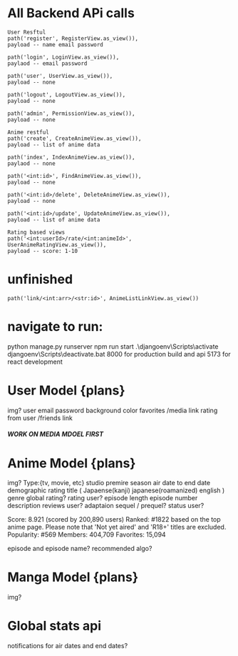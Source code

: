 # All Backend APi calls
    User Resftul
    path('register', RegisterView.as_view()),
    payload -- name email password

    path('login', LoginView.as_view()),
    paylaod -- email password

    path('user', UserView.as_view()),
    payload -- none

    path('logout', LogoutView.as_view()),
    payload -- none

    path('admin', PermissionView.as_view()),
    payload -- none

    Anime restful
    path('create', CreateAnimeView.as_view()),
    payload -- list of anime data

    path('index', IndexAnimeView.as_view()),
    paylaod -- none

    path('<int:id>', FindAnimeView.as_view()),
    payload -- none

    path('<int:id>/delete', DeleteAnimeView.as_view()),
    payload -- none

    path('<int:id>/update', UpdateAnimeView.as_view()),
    payload -- list of anime data

    Rating based views
    path('<int:userId>/rate/<int:animeId>', UserAnimeRatingView.as_view()),
    payload -- score: 1-10





# unfinished
    path('link/<int:arr>/<str:id>', AnimeListLinkView.as_view())
# navigate to run:
python manage.py runserver
npm run start
.\djangoenv\Scripts\activate
djangoenv\Scripts\deactivate.bat
8000 for production build and api
5173 for react development




# User Model {plans}

img?
user
email
password
background color
favorites
/media link rating from user
/friends link


##### WORK ON MEDIA MDOEL FIRST #########
# Anime Model {plans}

img?
Type:{tv, movie, etc}
studio
premire season
air date to end date
demographic
rating
title
(
    Japaense(kanji)
    japanese(roamanized)
    english
)
genre
global rating?
rating user?
episode length
episode number
description
reviews user?
adaptaion
sequel / prequel?
status user?


Score: 8.921 (scored by 200,890 users) Ranked: #1822 based on the top anime page. Please note that 'Not yet aired' and 'R18+' titles are excluded.
Popularity: #569
Members: 404,709
Favorites: 15,094


episode and episode name?
recommended algo?

# Manga Model {plans}

img?

# Global stats api



notifications for air dates and end dates?